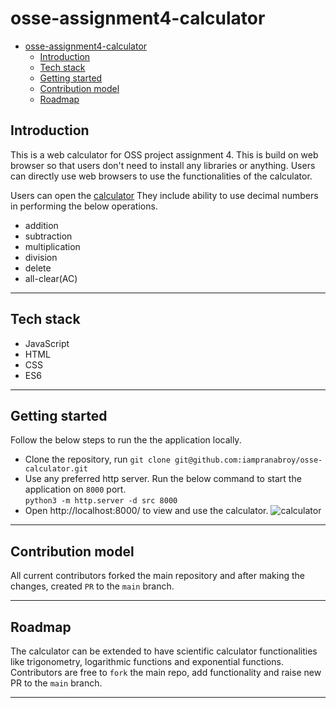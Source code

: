 # osse-assignment4-calculator

- [osse-assignment4-calculator](#osse-assignment4-calculator)
  - [Introduction](#introduction)
  - [Tech stack](#tech-stack)
  - [Getting started](#getting-started)
  - [Contribution model](#contribution-model)
  - [Roadmap](#roadmap)
  
## Introduction

This is a web calculator for OSS project assignment 4. This is build on web browser so that users don't need to install any libraries or anything. Users can directly use web browsers to use the functionalities of the calculator.

Users can open the [calculator](http://www.iampranabroy.com/osse-calculator/src) They include ability to use decimal numbers in performing the below operations.

- addition
- subtraction
- multiplication
- division
- delete
- all-clear(AC)

---

## Tech stack

- JavaScript
- HTML
- CSS
- ES6

---

## Getting started

Follow the below steps to run the the application locally.

- Clone the repository, run `git clone git@github.com:iampranabroy/osse-calculator.git`
- Use any preferred http server. Run the below command to start the application on `8000` port. \
`python3 -m http.server -d src 8000`
- Open http://localhost:8000/ to view and use the calculator.
![calculator](https://user-images.githubusercontent.com/2790393/167266051-b2c7f17b-34af-451b-9ad4-67ad6063c741.png)

---

## Contribution model

All current contributors forked the main repository and after making the changes, created `PR` to the `main` branch.

---

## Roadmap

The calculator can be extended to have scientific calculator functionalities like trigonometry, logarithmic functions and exponential functions. Contributors are free to `fork` the main repo, add functionality and raise new PR to the `main` branch.

---
